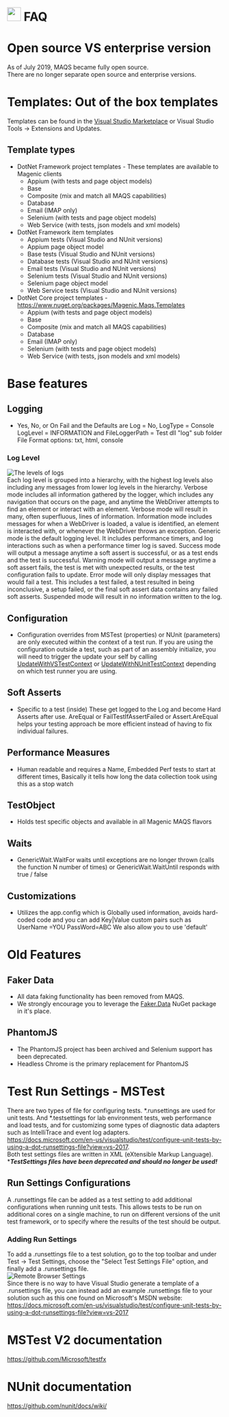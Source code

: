 # <img src="resources/maqslogo.ico" height="32" width="32"> FAQ

# Open source VS enterprise version
As of July 2019, MAQS became fully open source.  
There are no longer separate open source and enterprise versions.

# Templates: Out of the box templates
Templates can be found in the [Visual Studio Marketplace](https://marketplace.visualstudio.com/items?itemName=vs-publisher-1465771.MAQSOpenFramework) or  Visual Studio Tools -> Extensions and Updates.

## Template types
- DotNet Framework project templates - These templates are available to Magenic clients
   - Appium (with tests and page object models) 
   - Base
   - Composite (mix and match all MAQS capabilities)  
   - Database 
   - Email (IMAP only)  
   - Selenium (with tests and page object models) 
   - Web Service (with tests, json models and xml models)  
- DotNet Framework item templates  
   - Appium tests (Visual Studio and NUnit versions)
   - Appium page object model
   - Base tests (Visual Studio and NUnit versions)  
   - Database tests (Visual Studio and NUnit versions)
   - Email tests (Visual Studio and NUnit versions) 
   - Selenium tests (Visual Studio and NUnit versions)
   - Selenium page object model
   - Web Service tests (Visual Studio and NUnit versions)
- DotNet Core project templates - https://www.nuget.org/packages/Magenic.Maqs.Templates 
   - Appium (with tests and page object models) 
   - Base
   - Composite (mix and match all MAQS capabilities)  
   - Database 
   - Email (IMAP only)  
   - Selenium (with tests and page object models) 
   - Web Service (with tests, json models and xml models) 


# Base features
## Logging
- Yes, No, or On Fail and the Defaults are  Log = No, LogType = Console LogLevel = INFORMATION and FileLoggerPath = Test dll "log" sub folder    File Format options: txt, html, console
### Log Level
![The levels of logs](resources/logleveldiagram.png)  
Each log level is grouped into a hierarchy, with the highest log levels also including any messages from lower log levels in the hierarchy.
Verbose mode includes all information gathered by the logger, which includes any navigation that occurs on the page, and anytime the WebDriver attempts to find an element or interact with an element. Verbose mode will result in many, often superfluous, lines of information.
Information mode includes messages for when a WebDriver is loaded, a value is identified, an element is interacted with, or whenever the WebDriver throws an exception.
Generic mode is the default logging level. It includes performance timers, and log interactions such as when a performance timer log is saved.
Success mode will output a message anytime a soft assert is successful, or as a test ends and the test is successful.
Warning mode will output a message anytime a soft assert fails, the test is met with unexpected results, or the test configuration fails to update.
Error mode will only display messages that would fail a test. This includes a test failed, a test resulted in being inconclusive, a setup failed, or the final soft assert data contains any failed soft asserts.
Suspended mode will result in no information written to the log. 

## Configuration
- Configuration overrides from MSTest (properties) or NUnit (parameters) are only executed within the context of a test run. If you are using the configuration outside a test, such as part of an assembly initialize, you will need to trigger the update your self by calling [UpdateWithVSTestContext](MAQS_6/Utilities/Config.md#UpdateWithVSTestContext) or  [UpdateWithNUnitTestContext](MAQS_6/Utilities/Config.md#UpdateWithNUnitTestContext) depending on which test runner you are using.

## Soft Asserts
- Specific to a test (inside) These get logged to the Log and become Hard Asserts after use. AreEqual or FailTestIfAssertFailed or Assert.AreEqual  helps your testing approach be more efficient instead of having to fix individual failures.

## Performance Measures
- Human readable and requires a Name, Embedded Perf tests to start at different times, Basically it tells how long the data collection took using this as a stop watch

## TestObject
- Holds test specific objects and available in all Magenic MAQS flavors

## Waits
- GenericWait.WaitFor waits until exceptions are no longer thrown (calls the function N number of times) or GenericWait.WaitUntil  responds with true / false

## Customizations
- Utilizes the app.config which is Globally used information, avoids hard-coded code and you can add Key|Value custom pairs such as UserName =YOU PassWord=ABC   We also allow you to use 'default' 

# Old Features
## Faker Data
- All data faking functionality has been removed from MAQS.
- We strongly encourage you to leverage the [Faker.Data](https://www.nuget.org/packages/Faker.Data/) NuGet package in it's place.

## PhantomJS
- The PhantomJS project has been archived and Selenium support has been deprecated.
- Headless Chrome is the primary replacement for PhantomJS  

# Test Run Settings - MSTest 
There are two types of file for configuring tests. *.runsettings are used for unit tests. And *.testsettings for lab environment tests, web performance and load tests, and for customizing some types of diagnostic data adapters such as IntelliTrace and event log adapters.  
https://docs.microsoft.com/en-us/visualstudio/test/configure-unit-tests-by-using-a-dot-runsettings-file?view=vs-2017.  
Both test settings files are written in XML (eXtensible Markup Language).  
*_**TestSettings files have been deprecated and should no longer be used!**_  


## Run Settings Configurations
A .runsettings file can be added as a test setting to add additional configurations when running unit tests. This allows tests to be run on additional cores on a single machine, to run on different versions of the unit test framework, or to specify where the results of the test should be output.
### Adding Run Settings
To add a .runsettings file to a test solution, go to the top toolbar and under Test → Test Settings, choose the "Select Test Settings File" option, and finally add a .runsettings file.  
![Remote Browser Settings](resources/AddNewTestSettings.png)  
Since there is no way to have Visual Studio generate a template of a .runsettings file, you can instead add an example .runsettings file to your solution such as this one found on Microsoft's MSDN website: https://docs.microsoft.com/en-us/visualstudio/test/configure-unit-tests-by-using-a-dot-runsettings-file?view=vs-2017

# MSTest V2 documentation

https://github.com/Microsoft/testfx

# NUnit documentation

https://github.com/nunit/docs/wiki/